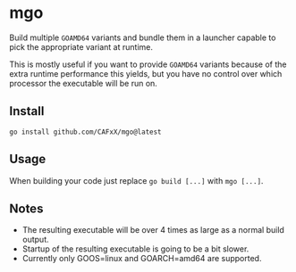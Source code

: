 # mgo

Build multiple `GOAMD64` variants and bundle them in a launcher capable to pick the
appropriate variant at runtime.

This is mostly useful if you want to provide `GOAMD64` variants because of the extra
runtime performance this yields, but you have no control over which processor the
executable will be run on.

## Install

```
go install github.com/CAFxX/mgo@latest
```

## Usage

When building your code just replace `go build [...]` with `mgo [...]`.

## Notes

- The resulting executable will be over 4 times as large as a normal build output.
- Startup of the resulting executable is going to be a bit slower.
- Currently only GOOS=linux and GOARCH=amd64 are supported. 
